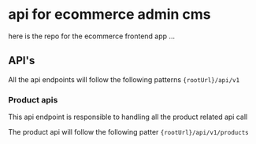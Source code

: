 # api for ecommerce admin cms

here is the repo for the ecommerce frontend app ...



## API's

All the api endpoints will follow the following patterns  `{rootUrl}/api/v1`

### Product apis

This api endpoint is responsible to handling all the product related api call

The product api will follow the following patter   `{rootUrl}/api/v1/products`




